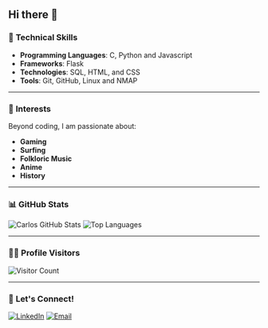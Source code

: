 ## Hi there 👋

### 🔧 **Technical Skills**

- **Programming Languages**: C, Python and Javascript
- **Frameworks**: Flask
- **Technologies**: SQL, HTML, and CSS
- **Tools**: Git, GitHub, Linux and NMAP

---

### 🎯 **Interests**

Beyond coding, I am passionate about:
- **Gaming**
- **Surfing**
- **Folkloric Music**
- **Anime**
- **History**

---

### 📊 **GitHub Stats**

![Carlos GitHub Stats](https://github-readme-stats.vercel.app/api?username=cvalverde96&show_icons=true&theme=synthwave)
![Top Languages](https://github-readme-stats.vercel.app/api/top-langs/?username=cvalverde96&layout=compact&theme=synthwave)

---

### 🕵️‍♂️ **Profile Visitors**

![Visitor Count](https://komarev.com/ghpvc/?username=cvalverde96&color=blue)

---

### 🤝 **Let's Connect!**
[![LinkedIn](https://img.shields.io/badge/LinkedIn-ff66cc?style=flat&logo=linkedin&logoColor=white)](https://www.linkedin.com/in/carlos-e-valverde)
[![Email](https://img.shields.io/badge/Email-ffcc00?style=flat&logo=gmail&logoColor=white)](mailto:cvalverde96@gmail.com)

